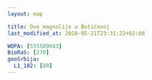 ```yaml
---
layout: map

title: Dve magnolije u Botićevoj
last_modified_at: 2018-05-21T23:31:22+02:00

WDPA: [555589043]
BioRaS: [270]
geoSrbija:
  L1_182: [89]
---
```

